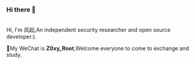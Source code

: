 ### Hi there 👋
<br />
Hi, I'm 风起,An independent security researcher and open source developer:).

🌱My WeChat is **Z0xy_Root**,Welcome everyone to come to exchange and study.
